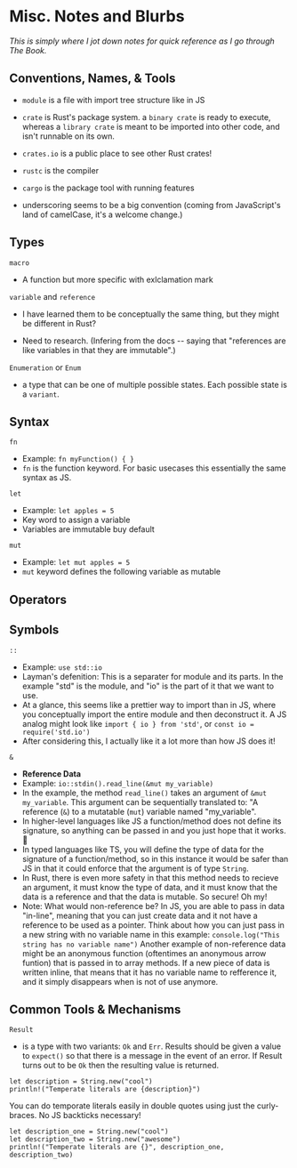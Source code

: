 # Misc. Notes and Blurbs

_This is simply where I jot down notes for quick reference as I go through The Book._

## Conventions, Names, & Tools

- `module` is a file with import tree structure like in JS

- `crate` is Rust's package system. a `binary crate` is ready to execute, whereas a `library crate` is meant to be imported into other code, and isn't runnable on its own.

- `crates.io` is a public place to see other Rust crates!

- `rustc` is the compiler

- `cargo` is the package tool with running features

- underscoring seems to be a big convention (coming from JavaScript's land of camelCase, it's a welcome change.)

## Types

`macro`

- A function but more specific with exlclamation mark

`variable` and `reference`

- I have learned them to be conceptually the same thing, but they might be different in Rust?

- Need to research. (Infering from the docs -- saying that "references are like variables in that they are immutable".)

`Enumeration` or `Enum`

- a type that can be one of multiple possible states. Each possible state is a `variant`.

## Syntax

`fn`

- Example: `fn myFunction() { }`
- `fn` is the function keyword. For basic usecases this essentially the same syntax as JS.

`let`

- Example: `let apples = 5`
- Key word to assign a variable
- Variables are immutable buy default

`mut`

- Example: `let mut apples = 5`
- `mut` keyword defines the following variable as mutable

## Operators

## Symbols

`::`

- Example: `use std::io`
- Layman's defenition: This is a separater for module and its parts. In the example "std" is the module, and "io" is the part of it that we want to use.
- At a glance, this seems like a prettier way to import than in JS, where you conceptually import the entire module and then deconstruct it. A JS analog might look like `import { io } from 'std'`, or `const io = require('std.io')`
- After considering this, I actually like it a lot more than how JS does it!

`&`

- **Reference Data**
- Example: `io::stdin().read_line(&mut my_variable)`
- In the example, the method `read_line()` takes an argument of `&mut my_variable`. This argument can be sequentially translated to: "A reference (`&`) to a mutatable (`mut`) variable named "my_variable".
- In higher-level languages like JS a function/method does not define its signature, so anything can be passed in and you just hope that it works. 🤞
- In typed languages like TS, you will define the type of data for the signature of a function/method, so in this instance it would be safer than JS in that it could enforce that the argument is of type `String`.
- In Rust, there is even more safety in that this method needs to recieve an argument, it must know the type of data, and it must know that the data is a reference and that the data is mutable. So secure! Oh my!
- Note: What would non-reference be? In JS, you are able to pass in data "in-line", meaning that you can just create data and it not have a reference to be used as a pointer. Think about how you can just pass in a new string with no variable name in this example: `console.log("This string has no variable name")` Another example of non-reference data might be an anonymous function (oftentimes an anonymous arrow funtion) that is passed in to array methods. If a new piece of data is written inline, that means that it has no variable name to refference it, and it simply disappears when is not of use anymore.

## Common Tools & Mechanisms

`Result`

- is a type with two variants: `Ok` and `Err`. Results should be given a value to `expect()` so that there is a message in the event of an error. If Result turns out to be `Ok` then the resulting value is returned.

```
let description = String.new("cool")
println!("Temperate literals are {description}")
```

You can do temporate literals easily in double quotes using just the curly-braces. No JS backticks necessary!

```
let description_one = String.new("cool")
let description_two = String.new("awesome")
println!("Temperate literals are {}", description_one, description_two)
```
